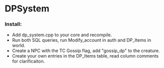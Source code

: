 # DPSystem

### Install:
* Add dp_system.cpp to your core and recompile.
* Run both SQL queries, run Modify_account in auth and DP_Items in world.
* Create a NPC with the TC Gossip flag, add "gossip_dp" to the creature.
* Create your own entries in the DP_Items table, read column comments for clarificaiton.


